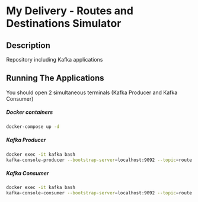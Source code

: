 # My Delivery - Routes and Destinations Simulator

## Description

Repository including Kafka applications

## Running The Applications

You should open 2 simultaneous terminals (Kafka Producer and Kafka Consumer)

##### Docker containers

```sh
docker-compose up -d
```

##### Kafka Producer

```sh
docker exec -it kafka bash
kafka-console-producer --bootstrap-server=localhost:9092 --topic=route.new-direction
```

##### Kafka Consumer

```sh
docker exec -it kafka bash
kafka-console-consumer --bootstrap-server=localhost:9092 --topic=route.new-position --group=terminal
```
